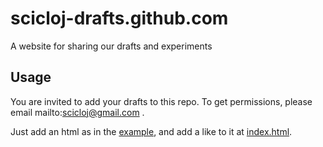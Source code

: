 # scicloj-drafts.github.com
A website for sharing our drafts and experiments

## Usage

You are invited to add your drafts to this repo.
To get permissions, please email mailto:scicloj@gmail.com .

Just add an html as in the [example](./example), and add a like to it at [index.html](index.html).

